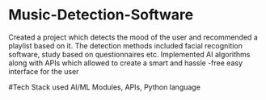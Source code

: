 # Music-Detection-Software
Created a project which detects the mood of the user and recommended a playlist based on it. The detection methods included  facial recognition software, study based on questionnaires etc.
Implemented AI algorithms along with APIs which allowed to create a smart and hassle -free easy interface for the user

#Tech Stack used
AI/ML Modules, APIs, Python language
